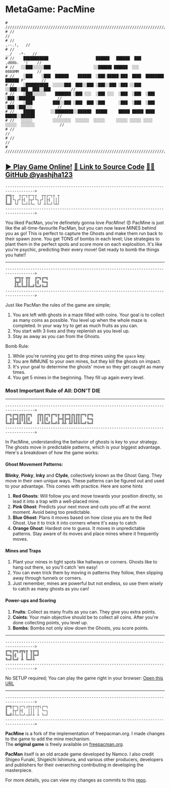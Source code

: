 # MetaGame: PacMine

```
# //////////////////////////////////////////////////////////////////////////////////////////
# //                                                                                      //
# //                                                                             ,--.!,   //
# //                                                                          __/   -*-   //
# //    ███████████                     ██████   ██████  ███                ,d08b.  '|`   //
# //   ░░███░░░░░███                   ░░██████ ██████  ░░░                 0088MM        //
# //    ░███    ░███  ██████    ██████  ░███░█████░███  ████  ████████    ██████ P'       //
# //    ░██████████  ░░░░░███  ███░░███ ░███░░███ ░███ ░░███ ░░███░░███  ███░░███         //
# //    ░███░░░░░░    ███████ ░███ ░░░  ░███ ░░░  ░███  ░███  ░███ ░███ ░███████          //
# //    ░███         ███░░███ ░███  ███ ░███      ░███  ░███  ░███ ░███ ░███░░░           //
# //    █████       ░░████████░░██████  █████     █████ █████ ████ █████░░██████          //
# //   ░░░░░         ░░░░░░░░  ░░░░░░  ░░░░░     ░░░░░ ░░░░░ ░░░░ ░░░░░  ░░░░░░           //
# //                                                                                      //
# //                                                                                      //
# //////////////////////////////////////////////////////////////////////////////////////////

```
[▶️ Play Game Online!](https://yashjha123.github.io/PacMine/) [🔗 Link to Source Code](https://github.com/yashjha123/PacMine) [👨‍💻 GitHub @yashjha123](https://github.com/yashjha123/PacMine) 
---
```
----------------------------------------------------------------------------------->
╔═╗┬  ┬┌─┐┬─┐┬  ┬┬┌─┐┬ ┬
║ ║└┐┌┘├┤ ├┬┘└┐┌┘│├┤ │││
╚═╝ └┘ └─┘┴└─ └┘ ┴└─┘└┴┘
----------------------------------------------------------------------------------->
```
You liked PacMan, you're definetely gonna love *PacMine*! 😍 PacMine is just like the all-time-favourite PacMan, but you can now leave MINES behind you as go! This is perfect to capture the Ghosts and make them run back to their spawn zone. You get TONS of bombs in each level; Use strategies to plant them in the perfect spots and score more on each explosition. It's like you're psychic, predicting their every move! Get ready to bomb the things you hate!!

----
```
----------------------------------------------------------------------------------->
    ╦═╗╦ ╦╦  ╔═╗╔═╗
    ╠╦╝║ ║║  ║╣ ╚═╗
    ╩╚═╚═╝╩═╝╚═╝╚═╝
----------------------------------------------------------------------------------->
```

Just like PacMan the rules of the game are simple; 
1. You are left with ghosts in a maze filled with coins. Your goal is to collect as many coins as possible. You level up when the whole maze is completed. In your way try to get as much fruits as you can.
2. You start with 3 lives and they replenish as you level up.
3. Stay as away as you can from the Ghosts. 

Bomb Rule:
1. While you're running you get to drop mines using the ``space`` key. 
2. You are IMMUNE to your own mines, but they kill the ghosts on impact.
3. It's your goal to determine the ghosts' move so they get caught as many times.
4. You get 5 mines in the beginning. They fill up again every level.

### Most Important Rule of All: DON'T DIE

---

```
----------------------------------------------------------------------------------->
╔═╗╔═╗╔╦╗╔═╗  ╔╦╗╔═╗╔═╗╦ ╦╔═╗╔╗╔╦╔═╗╔═╗
║ ╦╠═╣║║║║╣   ║║║║╣ ║  ╠═╣╠═╣║║║║║  ╚═╗
╚═╝╩ ╩╩ ╩╚═╝  ╩ ╩╚═╝╚═╝╩ ╩╩ ╩╝╚╝╩╚═╝╚═╝
----------------------------------------------------------------------------------->
```

In PacMine, understanding the behavior of ghosts is key to your strategy. The ghosts move in predictable patterns, which is your biggest advantage. Here's a breakdown of how the game works:

#### Ghost Movement Patterns:
**Blinky**, **Pinky**, **Inky** and **Clyde**, collectively known as the Ghost Gang. They move in their own unique ways. These patterns can be figured out and used to your advantage. This comes with practice. Here are some hints
1. **Red Ghosts**: Will follow you and move towards your position directly, so lead it into a trap with a well-placed mine.
2. **Pink Ghost**: Predicts your next move and cuts you off at the worst moment. Avoid being too predictable.
3. **Blue Ghost**: Plans it moves based on how close you are to the Red Ghost. Use it to trick it into corners where it's easy to catch
4. **Orange Ghost**: Hardest one to guess. It moves in unpredictable patterns. Stay aware of its moves and place mines where it frequently moves.


#### Mines and Traps
1. Plant your mines in tight spots like hallways or corners. Ghosts like to hang out there, so you'll catch 'em easy! 
2. You can even trick them by moving in patterns they follow, then slipping away through tunnels or corners. 
3. Just remember, mines are powerful but not endless, so use them wisely to catch as many ghosts as you can!


#### Power-ups and Scoring
1. **Fruits**: Collect as many fruits as you can. They give you extra points.
2. **Coints**: Your main objective should be to collect all coins. After you're done collecting points, you level up.
3. **Bombs**: Bombs not only slow down the Ghosts, you score points.

----

```
----------------------------------------------------------------------------------->
╔═╗╔═╗╔╦╗╦ ╦╔═╗
╚═╗║╣  ║ ║ ║╠═╝
╚═╝╚═╝ ╩ ╚═╝╩  
----------------------------------------------------------------------------------->
```

No SETUP required; You can play the game right in your browser: [Open this URL](https://yashjha123.github.io/PacMine/)

----

```
----------------------------------------------------------------------------------->
╔═╗┬─┐┌─┐┌┬┐┬┌┬┐┌─┐
║  ├┬┘├┤  │││ │ └─┐
╚═╝┴└─└─┘─┴┘┴ ┴ └─┘
----------------------------------------------------------------------------------->
```
**PacMine** is a fork of the implementation of freepacman.org. I made changes to the game to add the mine mechanism. \
The **original game** is freely available on [freepacman.org](https://freepacman.org/). 

**PacMan** itself is an old arcade game developed by Namco. I also credit Shigeo Funaki, Shigeichi Ishimura, and various other producers, developers and publishers for their overarching contributing in developing the masterpiece.

For more details, you can view my changes as commits to this [repo](https://github.com/yashjha123/PacMine).

